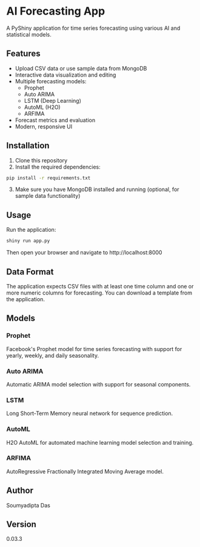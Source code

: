 # AI Forecasting App

A PyShiny application for time series forecasting using various AI and statistical models.

## Features

- Upload CSV data or use sample data from MongoDB
- Interactive data visualization and editing
- Multiple forecasting models:
  - Prophet
  - Auto ARIMA
  - LSTM (Deep Learning)
  - AutoML (H2O)
  - ARFIMA
- Forecast metrics and evaluation
- Modern, responsive UI

## Installation

1. Clone this repository
2. Install the required dependencies:

```bash
pip install -r requirements.txt
```

3. Make sure you have MongoDB installed and running (optional, for sample data functionality)

## Usage

Run the application:

```bash
shiny run app.py
```

Then open your browser and navigate to http://localhost:8000

## Data Format

The application expects CSV files with at least one time column and one or more numeric columns for forecasting. You can download a template from the application.

## Models

### Prophet
Facebook's Prophet model for time series forecasting with support for yearly, weekly, and daily seasonality.

### Auto ARIMA
Automatic ARIMA model selection with support for seasonal components.

### LSTM
Long Short-Term Memory neural network for sequence prediction.

### AutoML
H2O AutoML for automated machine learning model selection and training.

### ARFIMA
AutoRegressive Fractionally Integrated Moving Average model.

## Author

Soumyadipta Das

## Version

0.03.3